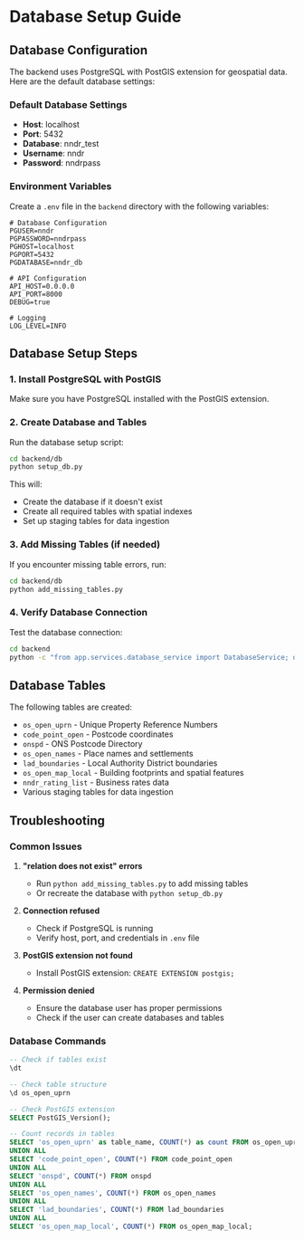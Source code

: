 # Database Setup Guide

## Database Configuration

The backend uses PostgreSQL with PostGIS extension for geospatial data. Here are the default database settings:

### Default Database Settings
- **Host**: localhost
- **Port**: 5432
- **Database**: nndr_test
- **Username**: nndr
- **Password**: nndrpass

### Environment Variables
Create a `.env` file in the `backend` directory with the following variables:

```env
# Database Configuration
PGUSER=nndr
PGPASSWORD=nndrpass
PGHOST=localhost
PGPORT=5432
PGDATABASE=nndr_db

# API Configuration
API_HOST=0.0.0.0
API_PORT=8000
DEBUG=true

# Logging
LOG_LEVEL=INFO
```

## Database Setup Steps

### 1. Install PostgreSQL with PostGIS
Make sure you have PostgreSQL installed with the PostGIS extension.

### 2. Create Database and Tables
Run the database setup script:

```bash
cd backend/db
python setup_db.py
```

This will:
- Create the database if it doesn't exist
- Create all required tables with spatial indexes
- Set up staging tables for data ingestion

### 3. Add Missing Tables (if needed)
If you encounter missing table errors, run:

```bash
cd backend/db
python add_missing_tables.py
```

### 4. Verify Database Connection
Test the database connection:

```bash
cd backend
python -c "from app.services.database_service import DatabaseService; db = DatabaseService(); print('Database connection successful')"
```

## Database Tables

The following tables are created:

- `os_open_uprn` - Unique Property Reference Numbers
- `code_point_open` - Postcode coordinates
- `onspd` - ONS Postcode Directory
- `os_open_names` - Place names and settlements
- `lad_boundaries` - Local Authority District boundaries
- `os_open_map_local` - Building footprints and spatial features
- `nndr_rating_list` - Business rates data
- Various staging tables for data ingestion

## Troubleshooting

### Common Issues

1. **"relation does not exist" errors**
   - Run `python add_missing_tables.py` to add missing tables
   - Or recreate the database with `python setup_db.py`

2. **Connection refused**
   - Check if PostgreSQL is running
   - Verify host, port, and credentials in `.env` file

3. **PostGIS extension not found**
   - Install PostGIS extension: `CREATE EXTENSION postgis;`

4. **Permission denied**
   - Ensure the database user has proper permissions
   - Check if the user can create databases and tables

### Database Commands

```sql
-- Check if tables exist
\dt

-- Check table structure
\d os_open_uprn

-- Check PostGIS extension
SELECT PostGIS_Version();

-- Count records in tables
SELECT 'os_open_uprn' as table_name, COUNT(*) as count FROM os_open_uprn
UNION ALL
SELECT 'code_point_open', COUNT(*) FROM code_point_open
UNION ALL
SELECT 'onspd', COUNT(*) FROM onspd
UNION ALL
SELECT 'os_open_names', COUNT(*) FROM os_open_names
UNION ALL
SELECT 'lad_boundaries', COUNT(*) FROM lad_boundaries
UNION ALL
SELECT 'os_open_map_local', COUNT(*) FROM os_open_map_local;
``` 